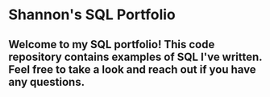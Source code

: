 # Shannon's SQL Portfolio

## Welcome to my SQL portfolio! This code repository contains examples of SQL I've written. Feel free to take a look and reach out if you have any questions.
